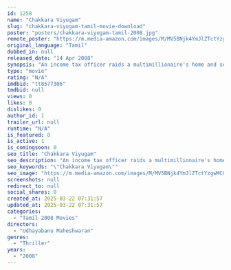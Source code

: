 ```yaml
---
id: 1258
name: "Chakkara Viyugam"
slug: "chakkara-viyugam-tamil-movie-download"
poster: "posters/chakkara-viyugam-tamil-2008.jpg"
remote_poster: "https://m.media-amazon.com/images/M/MV5BNjk4YmJlZTctYzgwMC00ZWY4LWFkOGQtNWNlOWZlZGNjM2UzXkEyXkFqcGc@._V1_SX300.jpg"
original_language: "Tamil"
dubbed_in: null
released_date: "14 Apr 2008"
synopsis: "An income tax officer raids a multimillionaire's home and seizes INR 10 crores and hides it. When he gets murdered, two criminals try to extort the amount from his sister, a BPO employee."
type: "movie"
rating: "N/A"
imdbid: "tt8577306"
tmdbid: null
views: 0
likes: 0
dislikes: 0
author_id: 1
trailer_url: null
runtime: "N/A"
is_featured: 0
is_active: 1
is_comingsoon: 0
seo_title: "Chakkara Viyugam"
seo_description: "An income tax officer raids a multimillionaire's home and seizes INR 10 crores and hides it. When he gets murdered, two criminals try to extort the amount from his sister, a BPO employee."
seo_keywords: "\"Chakkara Viyugam\""
seo_image: "https://m.media-amazon.com/images/M/MV5BNjk4YmJlZTctYzgwMC00ZWY4LWFkOGQtNWNlOWZlZGNjM2UzXkEyXkFqcGc@._V1_SX300.jpg"
screenshots: null
redirect_to: null
social_shares: 0
created_at: 2025-03-22 07:31:57
updated_at: 2025-03-22 07:31:57
categories:
  - "Tamil 2008 Movies"
directors:
  - "Udhayabanu Maheshwaran"
genres:
  - "Thriller"
years:
  - "2008"
---
```

